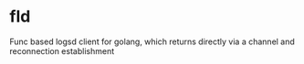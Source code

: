 fld
===

Func based logsd client for golang, which returns directly via a channel and reconnection establishment
